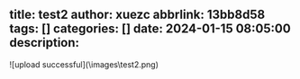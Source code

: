 title: test2
author: xuezc
abbrlink: 13bb8d58
tags: []
categories: []
date: 2024-01-15 08:05:00
description:
---

![upload successful](\\images\test2.png\)